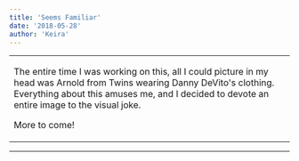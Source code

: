 ```yaml
---
title: 'Seems Familiar'
date: '2018-05-28'
author: 'Keira'
---
```


<div>
<!-- Main content here -->
<table border="0" class="post"><tbody><tr><td>
   
   <div class="post_body">
       <p>The entire time I was working on this, all I could picture in my head was Arnold from Twins wearing Danny DeVito's clothing. Everything about this amuses me, and I decided to devote an entire image to the visual joke.</p><p>More to come!</p>
   </div>
   </td></tr>
   </tbody></table><hr><table style="width:100%; border:0;" class="comment_table"><tbody></tbody></table>
<!-- End main content -->
              </div>
